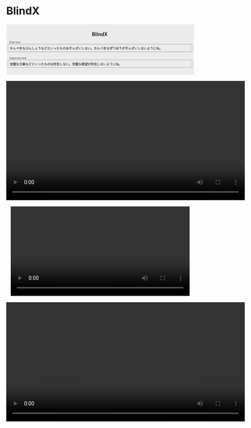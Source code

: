 # BlindX

<p align="center">
    <img src="./screenshots/title0.jpg" width="640">
</p>

<p align="center">
   <video src="./screenshots/scompare1.mp4" controls="true" width="640"></video>
</p>

<p align="center">
   <video src="./screenshots/schat1.mp4" controls="true" width="480"></video>
</p>

<p align="center">
   <video src="./screenshots/report4.mp4" controls="true" width="640"></video>
</p>


